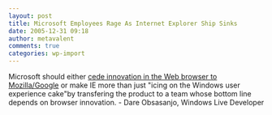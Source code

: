 ```yaml
---
layout: post
title: Microsoft Employees Rage As Internet Explorer Ship Sinks
date: 2005-12-31 09:18
author: metavalent
comments: true
categories: wp-import
---
```

Microsoft should either <a href="https://www.emailbattles.com/archive/battles/browsers_aacehieihi_gd/">cede innovation in the Web browser to Mozilla/Google</a> or make IE more than just "icing on the Windows user experience cake"by transfering the product to a team whose bottom line depends on browser innovation. - Dare Obsasanjo, Windows Live Developer
